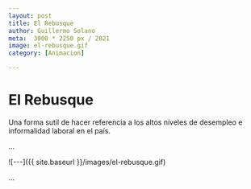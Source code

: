```yaml
---
layout: post
title: El Rebusque
author: Guillermo Solano
meta:  3000 * 2250 px / 2021
image: el-rebusque.gif
category: [Animacion]

---
```


El Rebusque
===============

Una forma sutil de hacer referencia a los altos niveles de desempleo e informalidad laboral en el país.

…

![---]({{ site.baseurl }}/images/el-rebusque.gif)

…
